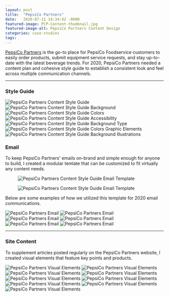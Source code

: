 ```yaml
---
layout: post
title:  "PepsiCo Partners"
date:   2020-07-11 14:34:42 -0600
featured-image: PCP-Content-thumbnail.jpg
featured-image-alt: PepsiCo Partners Content Design
categories: case-studies
tags: 
---
```


<a href="http://pepsicopartners.com/">PepsiCo Partners</a> is the go-to place for PepsiCo Foodservice customers to easily order products, submit equipment service requests, and stay up-to-date with the latest beverage trends. For 2020, PepsiCo Partners needed a content plan and cohesive style guide to establish a consistent look and feel across multiple communication channels.

---

### Style Guide

<div class="full-width">
        <img class="double" src="../../../../assets/images/PCP-Title.jpg" alt="PepsiCo Partners Content Style Guide" />
        <img class="double" src="../../../../assets/images/PCP-Background.jpg" alt="PepsiCo Partners Content Style Guide Background" />
        <img class="double" src="../../../../assets/images/PCP-Colors.jpg" alt="PepsiCo Partners Content Style Guide Colors" />
        <img class="double" src="../../../../assets/images/PCP-Accessibility.jpg" alt="PepsiCo Partners Content Style Guide Accessibility" />
        <img class="double" src="../../../../assets/images/PCP-Type.jpg" alt="PepsiCo Partners Content Style Guide Background Type" />
        <img class="double" src="../../../../assets/images/PCP-Graphic-Elements.jpg" alt="PepsiCo Partners Content Style Guide Colors Graphic Elements" />
        <img class="double" src="../../../../assets/images/PCP-Illustrations-Iconography.jpg" alt="PepsiCo Partners Content Style Guide Background Illustrations" />
</div>

### Email

To keep PepsiCo Partners' emails on-brand and simple enough for anyone to build, I created a modular temlate that can be customized to fit virtually any content needs.

<div class="flex-container">
    <figure class="single">
        <img src="../../../../assets/images/PCP-Email-Template.jpg" alt="PepsiCo Partners Content Style Guide Email Template" />
    </figure>
    <figure class="single">
        <img src="../../../../assets/images/PCP-Email-Template-copy.jpg" alt="PepsiCo Partners Content Style Guide Email Template" />
    </figure>
</div>

Below are some examples of how we utilized this template for 2020 email communications.

<div class="masonry-large">
    <img class="no-border" src="../../../../assets/images/P4-Registered-Content-Email-v1.png" alt="PepsiCo Partners Email" />
    <img class="no-border" src="../../../../assets/images/P4-Registered-Product-Email-v1.png" alt="PepsiCo Partners Email" />
    <img class="no-border" src="../../../../assets/images/P5-Registered-Content-Email-v1.png" alt="PepsiCo Partners Email" />
    <img class="no-border" src="../../../../assets/images/P5-Registered-Product-Email-v1.png" alt="PepsiCo Partners Email" />
    <img class="no-border" src="../../../../assets/images/P7-Registered-Content-Email-v2.jpg" alt="PepsiCo Partners Email" />
    <img class="no-border" src="../../../../assets/images/P7-Registered-Product-Email-v2.png" alt="PepsiCo Partners Email" />
</div>

---

### Site Content

To supplement articles posted regularly on the PepsiCo Partners website, I created visual elements that feature key points and products.

<div class="masonry-small">
    <img class="no-border" src="../../../../assets/images/PCP-illos/39-consider-dining-in.png" alt="PepsiCo Partners Visual Elements" />
    <img class="no-border" src="../../../../assets/images/PCP-illos/6-feet.png" alt="PepsiCo Partners Visual Elements" />
    <img class="no-border" src="../../../../assets/images/PCP-illos/hand-sanitizer.png" alt="PepsiCo Partners Visual Elements" />
    <img class="no-border" src="../../../../assets/images/PCP-illos/naked-cold-pressed-beet-juice.png" alt="PepsiCo Partners Visual Elements" />
    <img class="no-border" src="../../../../assets/images/PCP-illos/open-sign.png" alt="PepsiCo Partners Visual Elements" />
    <img class="no-border" src="../../../../assets/images/PCP-illos/see-safe-quote.png" alt="PepsiCo Partners Visual Elements" />
    <img class="no-border" src="../../../../assets/images/PCP-illos/naked-green-machine.png" alt="PepsiCo Partners Visual Elements" />
    <img class="no-border" src="../../../../assets/images/PCP-illos/Veggie-Forward-mobile-480x205.jpg" alt="PepsiCo Partners Visual Elements" />
    <img class="no-border" src="../../../../assets/images/PCP-illos/44-eat-more-veg-proteins.png" alt="PepsiCo Partners Visual Elements" />
</div>
